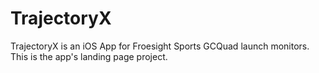# TrajectoryX
TrajectoryX is an iOS App for Froesight Sports GCQuad launch monitors. This is the app's landing page project.
